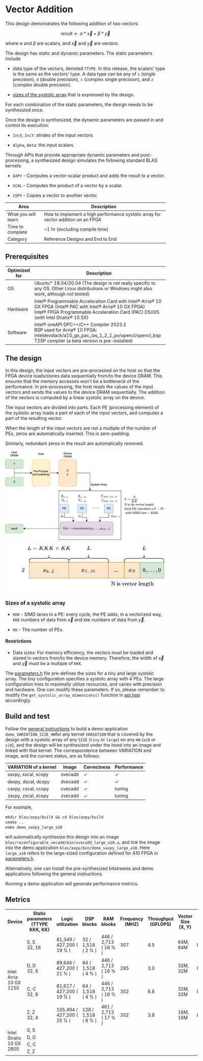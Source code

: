 # Vector Addition

This design demonstrates the following addition of two vectors:

$$
result \longleftarrow \alpha * \vec{x} + \beta * \vec{y}
$$

where $\alpha$ and $\beta$ are scalars, and $\vec{x}$ and $\vec{y}$ are vectors.

The design has static and dynamic parameters. The static parameters include

* data type of the vectors, denoted `TTYPE`. In this release, the scalars' type is the same as the vectors' type. A data type can be any of `s` (single precision), `d` (double precision), `c` (complex single precision), and `z` (complex double precision).

* [sizes of the systolic array](#user-content-sizes-of-a-systolic-array) that is expressed by the design.

For each combination of the static parameters, the design needs to be synthesized once.

Once the design is synthesized, the dynamic parameters are passed in and control its execution:

* `IncX`, `IncY`: strides of the input vectors.

* `Alpha`, `Beta`: the input scalars.

Through APIs that provide appropriate dynamic parameters and post-processing, a synthesized design simulates the following standard BLAS kernels:

* `AXPY` - Computes a vector-scalar product and adds the result to a vector.

* `SCAL` - Computes the product of a vector by a scalar.

* `COPY` - Copies a vector to another vector.

| Area                | Description                                                                       |
| ------------------- | --------------------------------------------------------------------------------- |
| What you will learn | How to implement a high performance systolic array for vector addition on an FPGA |
| Time to complete    | ~1 hr (excluding compile time)                                                    |
| Category            | Reference Designs and End to End                                                  |

## Prerequisites

| Optimized for | Description                                                                                                                                                                                           |
| ------------- | ----------------------------------------------------------------------------------------------------------------------------------------------------------------------------------------------------- |
| OS            | Ubuntu* 18.04/20.04 (The design is not really specific to any OS. Other Linux distributions or Windows might also work, although not tested)                                                          |
| Hardware      | Intel® Programmable Acceleration Card with Intel® Arria® 10 GX FPGA (Intel® PAC with Intel® Arria® 10 GX FPGA)<br/>Intel® FPGA Programmable Acceleration Card (PAC) D5005 (with Intel Stratix® 10 SX) |
| Software      | Intel® oneAPI DPC++/C++ Compiler 2023.2<br/>BSP used for Arria® 10 FPGA: inteldevstack/a10_gx_pac_ias_1_2_1_pv/opencl/opencl_bsp<br/>T2SP compiler (a beta version is pre-installed)                  |

## The design

In this design, the input vectors are pre-processed on the host so that the FPGA device loads/stores data sequentially from/to the device DRAM. This ensures that the memory accesses won't be a bottleneck of the performance. In pre-processing, the host reads the values of the input vectors and sends the values to the device DRAM sequentially. The addition of the vectors is computed by a linear systolic array on the device.

The input vectors are divided into parts. Each PE (processing element) of the systolic array loads a part of each of the input vectors, and computes a part of the resulting vector.

When the length of the input vectors are not a multiple of the number of PEs, zeros are automatically inserted. This is zero-padding.

Similarly, redundant zeros in the result are automatically removed.

![](figures/vecadd_systolic_array.png)
![](figures/zero_padding.png)

### Sizes of a systolic array

* `KKK` - SIMD lanes in a PE: every cycle, the PE adds, in a vectorized way, `KKK` numbers of data from $\vec{x}$ and `KKK` numbers of data from $\vec{y}$.

* `KK` - The number of PEs.

#### Restrictions

* Data sizes: For memory efficiency, the vectors must be loaded and stored in vectors from/to the device memory. Therefore, the width of $\vec{x}$ and $\vec{y}$ must be a multiple of  `KKK`.

The [parameters.h](./parameters.h) file pre-defines the sizes for a tiny and large systolic array. The tiny configuration specifies a systolic array with 4 PEs. The large configuration tries to maximally utilize resources, and varies with precision and hardware. One can modify these parameters. If so, please remember to modify the `get_systolic_array_dimensions()` function in [api.hpp](./api.hpp) accordingly.

## Build and test

Follow the [general instructions](../README.md#user-content-build-a-kernel-and-run-on-Linux) to build a demo application `demo_VARIATION_SIZE_HW`for any kernel `VARIATION` that is covered by the design with a systolic array of any `SIZE` (`tiny` or `large`) on any `HW` (`a10` or `s10`), and the design will be synthesized under the hood into an image and  linked with that kernel. The correspondence between VARIATION and image, and the current status, are as follows:

| VARIATION of a kernel | Image   | Correctness | Performance |
| --------------------- | ------- | ----------- | ----------- |
| saxpy, sscal, scopy   | svecadd | ✓           | ✓           |
| daxpy, dscal, dcopy   | dvecadd | ✓           | ✓           |
| caxpy, cscal, ccopy   | cvecadd | ✓           | tuning      |
| zaxpy, zscal, zcopy   | zvecadd | ✓           | tuning      |

For example,

```shell
mkdir blas/axpy/build && cd blas/axpy/build
cmake ..
make demo_saxpy_large_a10
```

will automatically synthesize this design into an image `blas/reconfigurable_vecadd/bin/svecadd_large_a10.a`, and link the image into the demo application `blas/axpy/bin/demo_saxpy_large_a10`. Here `large_a10` refers to the large-sized configuration defined for A10 FPGA in [parameters.h](./parameters.h).

Alternatively, one can install the pre-synthesized bitstreams and demo applications following the general instructions.

Running a demo application will generate performance metrics.

## Metrics

<table style="width:120%">
<tr>
    <th>Device</th>
    <th>Static parameters<br>(TTYPE<br>KKK, KK)</th>
    <th>Logic utilization</th>
    <th>DSP blocks</th>
    <th>RAM blocks</th>
    <th>Frequency<br>(MHZ)</th>
    <th>Throughput<br>(GFLOPS)</th>
    <th>Vector Size<br>(X, Y)</th>
    <th>Command to reproduce</th>
</tr>
<tr>
    <td rowspan="4">Intel Arria 10 GX 1150</td>
    <td>S, S<br>32, 16</td>
    <td>81,349 / 427,200 ( 19 % )</td>
    <td>32 / 1,518 ( 2 % )</td>
    <td>446 / 2,713 ( 16 % )</td>
    <td>307</td>
    <td>4.5</td>
    <td>64M, 64M</td>
    <td>blas/dot/bin/demo_saxpy_large_a10.unsigned</td>
</tr>
<tr>
    <td>D, D<br>32, 8</td>
    <td>89,646 / 427,200 ( 21 % )</td>
    <td>64 / 1,518 ( 4 % )</td>
    <td>446 / 2,713 ( 16 % )</td>
    <td>285</td>
    <td>3.0</td>
    <td>32M, 32M</td>
    <td>blas/dot/bin/demo_daxpy_large_a10.unsigned</td>
</tr>
<tr>
    <td>C, C<br>32, 8</td>
    <td>81,617 / 427,200 ( 19 % )</td>
    <td>64 / 1,518 ( 4 % )</td>
    <td>446 / 2,713 ( 16 % )</td>
    <td>302</td>
    <td>6.8</td>
    <td>32M, 32M</td>
    <td>blas/dotu/bin/demo_caxpy_large_a10.unsigned</td>
</tr>
<tr>
    <td>Z, Z<br>32, 4</td>
    <td>105,494 / 427,200 ( 25 % )</td>
    <td>128 / 1,518 ( 8 % )</td>
    <td>461 / 2,713 ( 17 % )</td>
    <td>302</td>
    <td>3.8</td>
    <td>16M, 16M</td>
    <td>blas/dotu/bin/demo_zaxpy_large_a10.unsigned</td>
</tr>
<tr>
    <td rowspan="4">Intel Stratix 10 GX 2800</td>
    <td>S, S<br></td>
    <td></td>
    <td></td>
    <td></td>
    <td></td>
    <td></td>
    <td></td>
    <td></td>
</tr>
<tr>
    <td>D, D<br></td>
    <td></td>
    <td></td>
    <td></td>
    <td></td>
    <td></td>
    <td></td>
    <td></td>
</tr>
<tr>
    <td>C, C<br></td>
    <td></td>
    <td></td>
    <td></td>
    <td></td>
    <td></td>
    <td></td>
    <td></td>
</tr>
<tr>
    <td>Z, Z<br></td>
    <td></td>
    <td></td>
    <td></td>
    <td></td>
    <td></td>
    <td></td>
    <td></td>
</tr>

</table>
